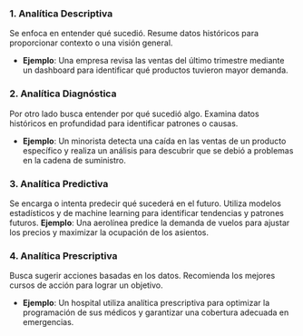 
### 1. **Analítica Descriptiva**
Se enfoca en entender qué sucedió. Resume datos históricos para proporcionar contexto o una visión general.
- **Ejemplo**: Una empresa revisa las ventas del último trimestre mediante un dashboard para identificar qué productos tuvieron mayor demanda.

### 2. **Analítica Diagnóstica**
Por otro lado busca entender por qué sucedió algo. Examina datos históricos en profundidad para identificar patrones o causas.
- **Ejemplo**: Un minorista detecta una caída en las ventas de un producto específico y realiza un análisis para descubrir que se debió a problemas en la cadena de suministro.

### 3. **Analítica Predictiva**
Se encarga o intenta predecir qué sucederá en el futuro. Utiliza modelos estadísticos y de machine learning para identificar tendencias y patrones futuros.
**Ejemplo**: Una aerolínea predice la demanda de vuelos para ajustar los precios y maximizar la ocupación de los asientos.

### 4. **Analítica Prescriptiva**
Busca sugerir acciones basadas en los datos. Recomienda los mejores cursos de acción para lograr un objetivo.
- **Ejemplo**: Un hospital utiliza analítica prescriptiva para optimizar la programación de sus médicos y garantizar una cobertura adecuada en emergencias.
